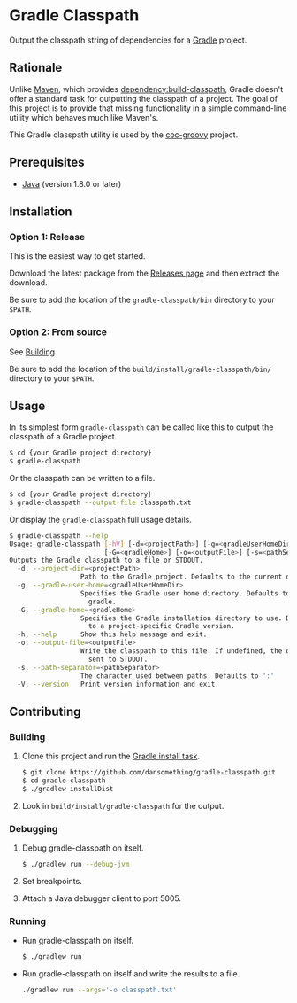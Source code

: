 # Gradle Classpath

Output the classpath string of dependencies for a [Gradle][gradle] project.

## Rationale

Unlike [Maven][maven], which provides [dependency:build-classpath][mvn-classpath], Gradle doesn't
offer a standard task for outputting the classpath of a project. The goal of this project is to
provide that missing functionality in a simple command-line utility which behaves much like Maven's.

This Gradle classpath utility is used by the [coc-groovy][coc-groovy] project.

## Prerequisites

- [Java][java] (version 1.8.0 or later)

## Installation

### Option 1: Release

This is the easiest way to get started.

Download the latest package from the [Releases page][releases] and then extract the download.

Be sure to add the location of the `gradle-classpath/bin` directory to your `$PATH`.

### Option 2: From source

See [Building](#building)

Be sure to add the location of the `build/install/gradle-classpath/bin/` directory to your `$PATH`.

## Usage

In its simplest form `gradle-classpath` can be called like this to output the classpath of a Gradle project.
```bash
$ cd {your Gradle project directory}
$ gradle-classpath
```

Or the classpath can be written to a file.
```bash
$ cd {your Gradle project directory}
$ gradle-classpath --output-file classpath.txt
```

Or display the `gradle-classpath` full usage details.
```bash
$ gradle-classpath --help
Usage: gradle-classpath [-hV] [-d=<projectPath>] [-g=<gradleUserHomeDir>]
                        [-G=<gradleHome>] [-o=<outputFile>] [-s=<pathSeparator>]
Outputs the Gradle classpath to a file or STDOUT.
  -d, --project-dir=<projectPath>
                  Path to the Gradle project. Defaults to the current directory.
  -g, --gradle-user-home=<gradleUserHomeDir>
                  Specifies the Gradle user home directory. Defaults to ~/.
                    gradle.
  -G, --gradle-home=<gradleHome>
                  Specifies the Gradle installation directory to use. Defaults
                    to a project-specific Gradle version.
  -h, --help      Show this help message and exit.
  -o, --output-file=<outputFile>
                  Write the classpath to this file. If undefined, the output is
                    sent to STDOUT.
  -s, --path-separator=<pathSeparator>
                  The character used between paths. Defaults to ':'
  -V, --version   Print version information and exit.
```

## Contributing

### Building

1. Clone this project and run the [Gradle install task][gradle-install].

    ```bash
    $ git clone https://github.com/dansomething/gradle-classpath.git
    $ cd gradle-classpath
    $ ./gradlew installDist
    ```

1. Look in `build/install/gradle-classpath` for the output.

### Debugging

1. Debug gradle-classpath on itself.

    ```bash
    $ ./gradlew run --debug-jvm
    ```

1. Set breakpoints.
1. Attach a Java debugger client to port 5005.

### Running

* Run gradle-classpath on itself.

    ```bash
    $ ./gradlew run
    ```

* Run gradle-classpath on itself and write the results to a file.

    ```bash
    ./gradlew run --args='-o classpath.txt'
    ```

[coc-groovy]:     https://github.com/dansomething/coc-groovy
[gradle]:         https://gradle.org
[gradle-install]: https://docs.gradle.org/current/userguide/application_plugin.html#sec:application_tasks
[java]:           https://www.oracle.com/technetwork/java/javase/downloads/index.html
[maven]:          https://maven.apache.org
[mvn-classpath]:  https://maven.apache.org/plugins/maven-dependency-plugin/build-classpath-mojo.html
[releases]:       https://github.com/dansomething/gradle-classpath/releases
